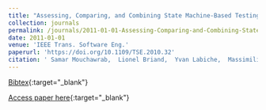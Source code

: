 ```yaml
---
title: "Assessing, Comparing, and Combining State Machine-Based Testing and Structural Testing: A Series of Experiments"
collection: journals
permalink: /journals/2011-01-01-Assessing-Comparing-and-Combining-State-Machine-Based-Testing-and-Structural-Testing-A-Series-of-Experiments
date: 2011-01-01
venue: 'IEEE Trans. Software Eng.'
paperurl: 'https://doi.org/10.1109/TSE.2010.32'
citation: ' Samar Mouchawrab,  Lionel Briand,  Yvan Labiche,  Massimiliano Di Penta, &quot;Assessing, Comparing, and Combining State Machine-Based Testing and Structural Testing: A Series of Experiments.&quot; IEEE Trans. Software Eng., 2011.'
---
```

[Bibtex](https://dblp.org/rec/bib/journals/tse/MouchawrabBLP11){:target="_blank"}

[Access paper here](https://doi.org/10.1109/TSE.2010.32){:target="_blank"}
